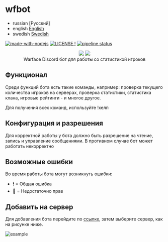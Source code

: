 # wfbot
- russian [Русский]
- english [English](./README_en.md)
- swedish [Swedish](./README_se.md)

[![made-with-nodejs](https://img.shields.io/badge/Made%20with-Node.js-1f425f.svg)](https://nodejs.org) [![LICENSE !](https://img.shields.io/github/license/GlobalArtLimited/wfbot.png)](https://github.com/GlobalArtLimited/wfbot/blob/master/LICENSE) [![pipeline status](https://git.globalag.ru/globalart/discord/wf-stats/badges/master/pipeline.svg)](https://git.globalag.ru/globalart/discord/wf-stats/-/commits/master)

<p align="center">
    <a href="https://ru.warface.com"><img src="https://i.imgur.com/V32gM6h.png"></a> <a href="https://discord.com">
    <img src="https://i.imgur.com/80yu4rz.png"></a> 
    <br>
    Warface Discord бот для работы со статистикой игроков
</p>

## Функционал
Среди функций бота есть такие команды, например: проверка текущего количества игроков на серверах, проверка статистики, статистика клана, игровые рейтинги - и многое другое.

Для получения всех команд, используйте !хелп

## Конфигурация и разрешения
Для корректной работы у бота должно быть разрешение на чтение, запись и управление сообщениями. В противном случае бот может работать некорректно

## Возможные ошибки
Во время работы бота могут возникнуть ошибки:

- :heavy_exclamation_mark: = Общая ошибка
- :no_entry_sign: = Недостаточно прав

## Добавить на сервер
Для добавления бота перейдите по [ссылке](https://discord.com/oauth2/authorize?client_id=800354757297438750&scope=bot+applications.commands&permissions=355392), затем выберите сервер, как на рисунке ниже.

![example](https://i.imgur.com/KCdUbpd.png)
